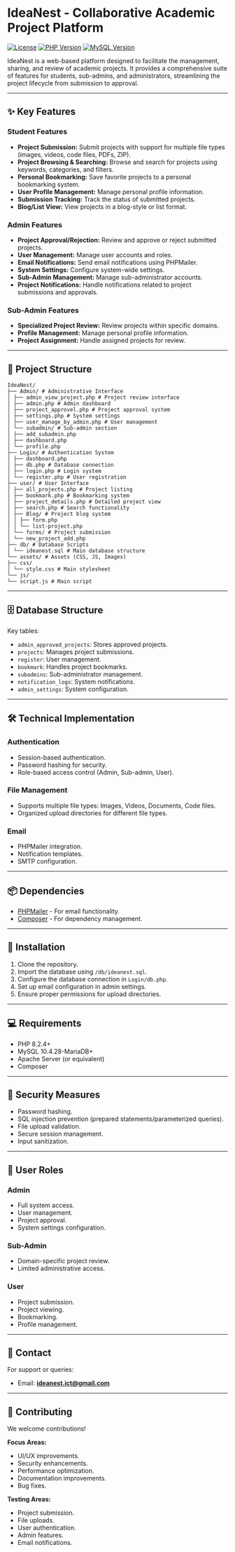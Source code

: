 # IdeaNest - Collaborative Academic Project Platform

[![License](https://img.shields.io/badge/License-MIT-blue.svg)](https://opensource.org/licenses/MIT)
[![PHP Version](https://img.shields.io/badge/PHP-8.2.4-blue.svg)](https://www.php.net/)
[![MySQL Version](https://img.shields.io/badge/MySQL-10.4.28--MariaDB-blue.svg)](https://www.mysql.com/)

IdeaNest is a web-based platform designed to facilitate the management, sharing, and review of academic projects. It provides a comprehensive suite of features for students, sub-admins, and administrators, streamlining the project lifecycle from submission to approval.

---

## ✨ Key Features

### Student Features
- **Project Submission:** Submit projects with support for multiple file types (images, videos, code files, PDFs, ZIP).
- **Project Browsing & Searching:** Browse and search for projects using keywords, categories, and filters.
- **Personal Bookmarking:** Save favorite projects to a personal bookmarking system.
- **User Profile Management:** Manage personal profile information.
- **Submission Tracking:** Track the status of submitted projects.
- **Blog/List View:** View projects in a blog-style or list format.

### Admin Features
- **Project Approval/Rejection:** Review and approve or reject submitted projects.
- **User Management:** Manage user accounts and roles.
- **Email Notifications:** Send email notifications using PHPMailer.
- **System Settings:** Configure system-wide settings.
- **Sub-Admin Management:** Manage sub-administrator accounts.
- **Project Notifications:** Handle notifications related to project submissions and approvals.

### Sub-Admin Features
- **Specialized Project Review:** Review projects within specific domains.
- **Profile Management:** Manage personal profile information.
- **Project Assignment:** Handle assigned projects for review.

---

## 📁 Project Structure
```
IdeaNest/
├── Admin/ # Administrative Interface
│ ├── admin_view_project.php # Project review interface
│ ├── admin.php # Admin dashboard
│ ├── project_approvel.php # Project approval system
│ ├── settings.php # System settings
│ ├── user_manage_by_admin.php # User management
│ └── subadmin/ # Sub-admin section
│ ├── add_subadmin.php
│ ├── dashboard.php
│ └── profile.php
├── Login/ # Authentication System
│ ├── dashboard.php
│ ├── db.php # Database connection
│ ├── login.php # Login system
│ └── register.php # User registration
├── user/ # User Interface
│ ├── all_projects.php # Project listing
│ ├── bookmark.php # Bookmarking system
│ ├── project_details.php # Detailed project view
│ ├── search.php # Search functionality
│ ├── Blog/ # Project blog system
│ │ ├── form.php
│ │ └── list-project.php
│ └── forms/ # Project submission
│ └── new_project_add.php
├── db/ # Database Scripts
│ └── ideanest.sql # Main database structure
└── assets/ # Assets (CSS, JS, Images)
├── css/
│ └── style.css # Main stylesheet
└── js/
└── script.js # Main script
```


---

## 🗄️ Database Structure

Key tables:
- `admin_approved_projects`: Stores approved projects.
- `projects`: Manages project submissions.
- `register`: User management.
- `bookmark`: Handles project bookmarks.
- `subadmins`: Sub-administrator management.
- `notification_logs`: System notifications.
- `admin_settings`: System configuration.

---

## 🛠️ Technical Implementation

### Authentication
- Session-based authentication.
- Password hashing for security.
- Role-based access control (Admin, Sub-admin, User).

### File Management
- Supports multiple file types: Images, Videos, Documents, Code files.
- Organized upload directories for different file types.

### Email
- PHPMailer integration.
- Notification templates.
- SMTP configuration.

---

## 📦 Dependencies
- [PHPMailer](https://github.com/PHPMailer/PHPMailer) - For email functionality.
- [Composer](https://getcomposer.org/) - For dependency management.

---

## 🚀 Installation

1. Clone the repository.
2. Import the database using `/db/ideanest.sql`.
3. Configure the database connection in `Login/db.php`.
4. Set up email configuration in admin settings.
5. Ensure proper permissions for upload directories.

---

## 💻 Requirements
- PHP 8.2.4+
- MySQL 10.4.28-MariaDB+
- Apache Server (or equivalent)
- Composer

---

## 🔐 Security Measures
- Password hashing.
- SQL injection prevention (prepared statements/parameterized queries).
- File upload validation.
- Secure session management.
- Input sanitization.

---

## 👥 User Roles

### Admin
- Full system access.
- User management.
- Project approval.
- System settings configuration.

### Sub-Admin
- Domain-specific project review.
- Limited administrative access.

### User
- Project submission.
- Project viewing.
- Bookmarking.
- Profile management.

---

## 📧 Contact
For support or queries:
- Email: **ideanest.ict@gmail.com**

---

## 🤝 Contributing

We welcome contributions!

**Focus Areas:**
- UI/UX improvements.
- Security enhancements.
- Performance optimization.
- Documentation improvements.
- Bug fixes.

**Testing Areas:**
- Project submission.
- File uploads.
- User authentication.
- Admin features.
- Email notifications.